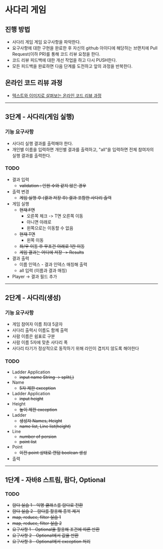 # 사다리 게임
## 진행 방법
* 사다리 게임 게임 요구사항을 파악한다.
* 요구사항에 대한 구현을 완료한 후 자신의 github 아이디에 해당하는 브랜치에 Pull Request(이하 PR)를 통해 코드 리뷰 요청을 한다.
* 코드 리뷰 피드백에 대한 개선 작업을 하고 다시 PUSH한다.
* 모든 피드백을 완료하면 다음 단계를 도전하고 앞의 과정을 반복한다.

## 온라인 코드 리뷰 과정
* [텍스트와 이미지로 살펴보는 온라인 코드 리뷰 과정](https://github.com/nextstep-step/nextstep-docs/tree/master/codereview)

---
## 3단계 - 사다리(게임 실행)
### 기능 요구사항 
- 사다리 실행 결과를 출력해야 한다.
- 개인별 이름을 입력하면 개인별 결과를 출력하고, "all"을 입력하면 전체 참여자의 실행 결과를 출력한다.

### TODO
- 결과 입력 
  - ~~validation : 인원 수와 같지 않은 경우~~
- 출력 변경
  - ~~게임 실행 후 (결과 저장 후) 결과 포함한 사다리 출력~~
- 게임 실행
  - ~~현재 F면~~ 
    - 오른쪽 체크 -> T면 오른쪽 이동
    - 아니면 아래로 
    - 왼쪽으로는 이동할 수 없음
  - ~~현재 T면~~
    - 왼쪽 이동 
  - ~~좌/우 이동 후 무조건 아래로 1칸 이동~~
  - ~~게임 결과는 어디에 저장 -> Results~~ 
- 결과 출력
  - 이름 인덱스 - 결과 인덱스 매칭해 출력
  - all 입력 (이름과 결과 매칭)
- Player -> 결과 필드 추가

---
## 2단계 - 사다리(생성)
### 기능 요구사항 
- 게임 참여자 이름 최대 5글자 
- 사다리 출력시 이름도 함께 출력
- 사람 이름은 쉼표로 구분
- 사람 이름 5자에 맞춘 사다리 폭
- 사다리 타기가 정상적으로 동작하기 위해 라인이 겹치지 않도록 해야한다

### TODO
- Ladder Application
  - ~~input name String -> split(,)~~
- Name
  - ~~5자 제한 exception~~
- Ladder Application
    - ~~input height~~
- Height
  - ~~높이 제한 exception~~
- Ladder
  - ~~생성자 Names, Height~~
  - ~~name list, Line list(height)~~
- Line
  - ~~number of persion~~
  - ~~point list~~
- Point
  - ~~이전 point 상태로 랜덤 boolean 생성~~ 
- 출력


---
## 1단계 - 자바8 스트림, 람다, Optional
### TODO
- ~~람다 실습 1 - 익명 클래스를 람다로 전환~~
- ~~람다 실습 2 - 람다를 활용해 중복 제거~~
- ~~map, reduce, filter 실습 1~~
- ~~map, reduce, filter 실습 2~~
- ~~요구사항 1 - Optional을 활용해 조건에 따른 반환~~
- ~~요구사항 2 - Optional에서 값을 반환~~
- ~~요구사항 3 - Optional에서 exception 처리~~
